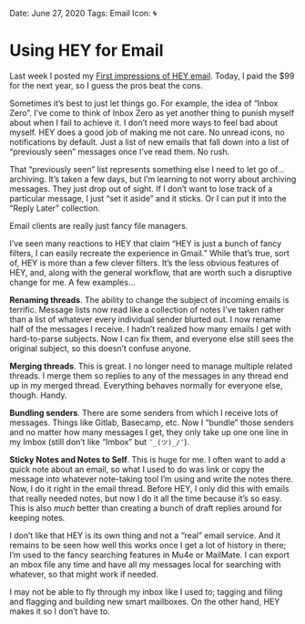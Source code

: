 Date: June 27, 2020
Tags: Email
Icon: 🌀

# Using HEY for Email

Last week I posted my [First impressions of HEY email](https://www.copingmechanism.com/2020/first-impressions-of-hey-email/). Today, I paid the $99 for the next year, so I guess the pros beat the cons.

Sometimes it’s best to just let things go. For example, the idea of “Inbox Zero”. I’ve come to think of Inbox Zero as yet another thing to punish myself about when I fail to achieve it. I don’t need more ways to feel bad about myself. HEY does a good job of making me not care. No unread icons, no notifications by default. Just a list of new emails that fall down into a list of “previously seen” messages once I’ve read them. No rush.

That “previously seen” list represents something else I need to let go of… archiving. It’s taken a few days, but I’m learning to not worry about archiving messages. They just drop out of sight. If I don’t want to lose track of a particular message, I just “set it aside” and it sticks. Or I can put it into the “Reply Later” collection.

Email clients are really just fancy file managers.

I’ve seen many reactions to HEY that claim “HEY is just a bunch of fancy filters, I can easily recreate the experience in Gmail.” While that’s true, sort of, HEY is more than a few clever filters. It’s the less obvious features of HEY, and, along with the general workflow, that are worth such a disruptive change for me. A few examples…

**Renaming threads**. The ability to change the subject of incoming emails is terrific. Message lists now read like a collection of notes I’ve taken rather than a list of whatever every individual sender blurted out. I now rename half of the messages I receive. I hadn’t realized how many emails I get with hard-to-parse subjects. Now I can fix them, and everyone else still sees the original subject, so this doesn’t confuse anyone.

**Merging threads**. This is great. I no longer need to manage multiple related threads. I merge them so replies to any of the messages in any thread end up in my merged thread. Everything behaves normally for everyone else, though. Handy.

**Bundling senders**. There are some senders from which I receive lots of messages. Things like Gitlab, Basecamp, etc. Now I “bundle” those senders and no matter how many messages I get, they only take up one one line in my Imbox (still don’t like “Imbox” but `¯_(ツ)_/¯`).

**Sticky Notes and Notes to Self**. This is huge for me. I often want to add a quick note about an email, so what I used to do was link or copy the message into whatever note-taking tool I’m using and write the notes there. Now, I do it right in the email thread. Before HEY, I only did this with emails that really needed notes, but now I do it all the time because it’s so easy. This is also _much_ better than creating a bunch of draft replies around for keeping notes.

I don’t like that HEY is its own thing and not a “real” email service. And it remains to be seen how well this works once I get a lot of history in there; I’m used to the fancy searching features in Mu4e or MailMate. I can export an mbox file any time and have all my messages local for searching with whatever, so that might work if needed.

I may not be able to fly through my inbox like I used to; tagging and filing and flagging and building new smart mailboxes. On the other hand, HEY makes it so I don’t have to.